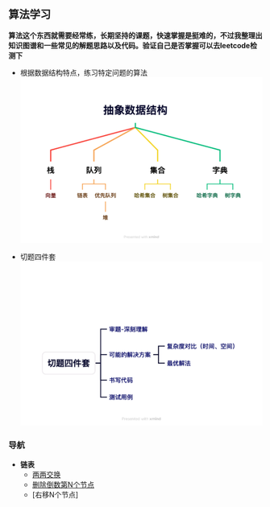 ## 算法学习

**算法这个东西就需要经常练，长期坚持的课题，快速掌握是挺难的，不过我整理出知识图谱和一些常见的解题思路以及代码。验证自己是否掌握可以去leetcode检测下**
- 根据数据结构特点，练习特定问题的算法
![数据结构](img/data-struct.png)

- 切题四件套
![数据结构](img/question_thinking.png)


### 导航
- **链表**
	- [两两交换](docs/link-swap.md)
	- [删除倒数第N个节点](docs/link-delete-n.md)
	- [右移N个节点]